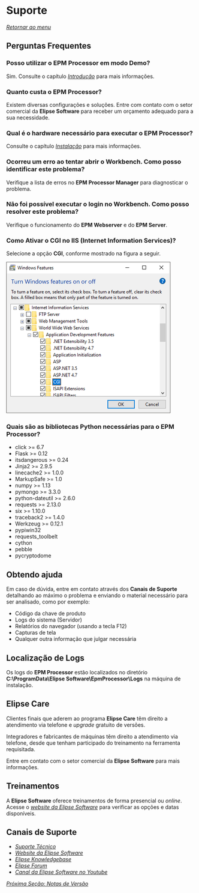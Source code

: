 # Suporte

*[Retornar ao menu](menu.md)*

## Perguntas Frequentes

### Posso utilizar o EPM Processor em modo Demo?

Sim. Consulte o capítulo *[Introdução](EPMProcessorIntroducao.md#chave-de-produto)* para mais informações.

### Quanto custa o EPM Processor?

Existem diversas configurações e soluções. Entre com contato com o setor comercial da **Elipse Software** para receber um orçamento adequado para a sua necessidade.

### Qual é o hardware necessário para executar o EPM Processor?

Consulte o capítulo *[Instalação](EPMProcessorInstalacao.md#hardware)* para mais informações.

### Ocorreu um erro ao tentar abrir o Workbench. Como posso identificar este problema?

Verifique a lista de erros no **EPM Processor Manager** para diagnosticar o problema.

### Não foi possível executar o login no Workbench. Como posso resolver este problema?

Verifique o funcionamento do **EPM Webserver** e do **EPM Server**.

### Como Ativar o CGI no IIS (Internet Information Services)?

Selecione a opção **CGI**, conforme mostrado na figura a seguir.

![suport cgi](./images/suporte_cgi.png "Opção CGI no IIS")

### Quais são as bibliotecas Python necessárias para o EPM Processor?

+ click >= 6.7
+ Flask >= 0.12
+ itsdangerous >= 0.24
+ Jinja2 >= 2.9.5
+ linecache2 >= 1.0.0
+ MarkupSafe >= 1.0
+ numpy >= 1.13
+ pymongo >= 3.3.0
+ python-dateutil >= 2.6.0
+ requests >= 2.13.0
+ six >= 1.10.0
+ traceback2 >= 1.4.0
+ Werkzeug >= 0.12.1
+ pypiwin32
+ requests_toolbelt
+ cython
+ pebble
+ pycryptodome

## Obtendo ajuda

Em caso de dúvida, entre em contato através dos **Canais de Suporte** detalhando ao máximo o problema e enviando o material necessário para ser analisado, como por exemplo:

+ Código da chave de produto
+ Logs do sistema (Servidor)
+ Relatórios do navegador (usando a tecla F12)
+ Capturas de tela
+ Qualquer outra informação que julgar necessária

## Localização de Logs

Os logs do **EPM Processor** estão localizados no diretório **C:\ProgramData\Elipse Software\EpmProcessor\Logs** na máquina de instalação.

## Elipse Care

Clientes finais que aderem ao programa **Elipse Care** têm direito a atendimento via telefone e *upgrade* gratuito de versões.

Integradores e fabricantes de máquinas têm direito a atendimento via telefone, desde que tenham participado do treinamento na ferramenta requisitada.

Entre em contato com o setor comercial da **Elipse Software** para mais informações.

## Treinamentos

A **Elipse Software** oferece treinamentos de forma presencial ou *online*. Acesse o *[website da Elipse Software](https://www.elipse.com.br/treinamentos)* para verificar as opções e datas disponíveis.

## Canais de Suporte

+ *[Suporte Técnico](mailto:supportepm@elipse.com.br)*
+ *[Website da Elipse Software](https://www.elipse.com.br/contato)*
+ *[Elipse Knowledgebase](https://kb.elipse.com.br)*
+ *[Elipse Forum](https://forum.elipse.com.br)*
+ *[Canal da Elipse Software no Youtube](https://www.youtube.com/user/ElipseSoftware)*

*[Próxima Seção: Notas de Versão](EPMProcessorNotas.md)*
